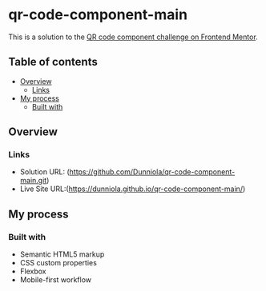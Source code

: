 
# qr-code-component-main
This is a solution to the [QR code component challenge on Frontend Mentor](https://www.frontendmentor.io/challenges/qr-code-component-iux_sIO_H).

## Table of contents

- [Overview](#overview)
  - [Links](#links)
- [My process](#my-process)
  - [Built with](#built-with)



## Overview

### Links
- Solution URL: (https://github.com/Dunniola/qr-code-component-main.git)
- Live Site URL:(https://dunniola.github.io/qr-code-component-main/)

## My process

### Built with

- Semantic HTML5 markup
- CSS custom properties
- Flexbox
- Mobile-first workflow




